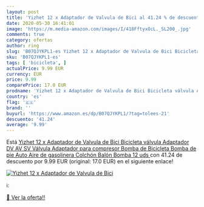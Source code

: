 ```yaml
---
layout: post
title: 'Yizhet 12 x Adaptador de Valvula de Bici al 41.24 % de descuento'
date: 2020-05-30 16:41:01
image: 'https://m.media-amazon.com/images/I/418FftyxOcL._SL200_.jpg'
comments: true
category: ofertas
author: ring
slug: 'B07QJYKPL1-es Yizhet 12 x Adaptador de Valvula de Bici Bicicleta válvula...'
sku: 'B07QJYKPL1-es'
tags: [ 'bicicleta', ]
actualPrice: 9.99 EUR
currency: EUR
price: 9.99
comparePrice: 17.0 EUR
prodname: 'Yizhet 12 x Adaptador de Valvula de Bici Bicicleta válvula Adaptador DV AV SV Válvula Adaptador para compresor Bomba de Bicicleta Bomba de pie Auto Aire de gasolinera Colchón Balón Bomba  12 uds '
country: 'es'
flag: '🇪🇸'
brand: ''
buyurl: 'https://www.amazon.es/dp/B07QJYKPL1/?tag=tolees-21'
descuento: '41.24'
average: '9.99'
---
```


Está [Yizhet 12 x Adaptador de Valvula de Bici Bicicleta válvula Adaptador DV AV SV Válvula Adaptador para compresor Bomba de Bicicleta Bomba de pie Auto Aire de gasolinera Colchón Balón Bomba  12 uds ](https://www.amazon.es/dp/B07QJYKPL1/?tag=tolees-21) con 41.24 de descuento por 9.99 EUR (original: 17.0 EUR) en el siguiente enlace!

[![Yizhet 12 x Adaptador de Valvula de Bici](https://m.media-amazon.com/images/I/418FftyxOcL._SL200_.jpg)](https://www.amazon.es/dp/B07QJYKPL1/?tag=tolees-21)

ℹ️:


[🛒 Ver la oferta!!](https://www.amazon.es/dp/B07QJYKPL1/?tag=tolees-21)
